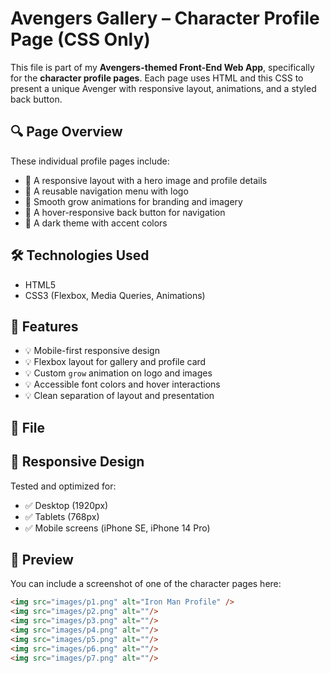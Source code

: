 # Avengers Gallery – Character Profile Page (CSS Only)

This file is part of my **Avengers-themed Front-End Web App**, specifically for the **character profile pages**. Each page uses HTML and this CSS to present a unique Avenger with responsive layout, animations, and a styled back button.

## 🔍 Page Overview

These individual profile pages include:

- 🔹 A responsive layout with a hero image and profile details
- 🔹 A reusable navigation menu with logo
- 🔹 Smooth grow animations for branding and imagery
- 🔹 A hover-responsive back button for navigation
- 🔹 A dark theme with accent colors

## 🛠️ Technologies Used

- HTML5
- CSS3 (Flexbox, Media Queries, Animations)

## 🎯 Features

- 💡 Mobile-first responsive design
- 💡 Flexbox layout for gallery and profile card
- 💡 Custom `grow` animation on logo and images
- 💡 Accessible font colors and hover interactions
- 💡 Clean separation of layout and presentation

## 📁 File 


## 📱 Responsive Design

Tested and optimized for:

- ✅ Desktop (1920px)
- ✅ Tablets (768px)
- ✅ Mobile screens (iPhone SE, iPhone 14 Pro)

## 📸 Preview

You can include a screenshot of one of the character pages here:
```html
<img src="images/p1.png" alt="Iron Man Profile" />
<img src="images/p2.png" alt=""/>
<img src="images/p3.png" alt=""/>
<img src="images/p4.png" alt=""/>
<img src="images/p5.png" alt=""/>
<img src="images/p6.png" alt=""/>
<img src="images/p7.png" alt=""/>


